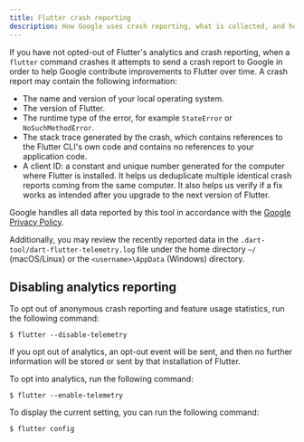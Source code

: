 ```yaml
---
title: Flutter crash reporting
description: How Google uses crash reporting, what is collected, and how to opt out.
---
```


If you have not opted-out of Flutter's analytics and crash reporting,
when a `flutter` command crashes it attempts to send a crash report
to Google in order to help Google contribute improvements to Flutter
over time. A crash report may contain the following information:

* The name and version of your local operating system.
* The version of Flutter.
* The runtime type of the error, for example `StateError` or 
  `NoSuchMethodError`.
* The stack trace generated by the crash, which contains references to 
  the Flutter CLI's own code and contains no references to your application 
  code.
* A client ID: a constant and unique number generated for the
  computer where Flutter is installed.
  It helps us deduplicate multiple identical crash
  reports coming from the same computer.
  It also helps us verify if a fix works
  as intended after you upgrade to the next version of Flutter.

Google handles all data reported by this tool in accordance with the 
[Google Privacy Policy][].

Additionally, you may review the recently reported data in the 
`.dart-tool/dart-flutter-telemetry.log` file under the home directory
`~/` (macOS/Linux) or the `<username>\AppData` (Windows) directory. 

## Disabling analytics reporting

To opt out of anonymous crash reporting and feature
usage statistics, run the following command:

```terminal
$ flutter --disable-telemetry
```

If you opt out of analytics, an opt-out event will be sent,
and then no further information will be stored or sent by that
installation of Flutter. 

To opt into analytics, run the following command: 

```terminal
$ flutter --enable-telemetry
```

To display the current setting, you can run the following command:

```terminal
$ flutter config
```

[Google Privacy Policy]: https://policies.google.com/privacy
